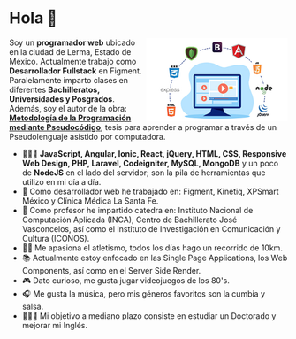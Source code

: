# Hola :wave:

<img width=256 align="right" src="./images/fullstack.jpg" />

Soy un **programador web** ubicado en la ciudad de Lerma, Estado de México. Actualmente trabajo como **Desarrollador Fullstack** en Figment. Paralelamente imparto clases en diferentes **Bachilleratos, Universidades y Posgrados**. Además, soy el autor de la obra: **[Metodología de la Programación mediante Pseudocódigo](http://iconos.edu.mx/qrtesis/230314MV.html)**, tesis para aprender a programar a través de un Pseudolenguaje asistido por computadora.  

- 👨🏼‍💻 **JavaScript, Angular, Ionic, React, jQuery, HTML, CSS, Responsive Web Design, PHP, Laravel, Codeigniter, MySQL, MongoDB** y un poco de **NodeJS** en el lado del servidor; son la pila de herramientas que utilizo en mi día a día.
- 🏢 Como desarrollador web he trabajado en: Figment, Kinetiq, XPSmart México y Clínica Médica La Santa Fe. 
- 🏢 Como profesor he impartido catedra en: Instituto Nacional de Computación Aplicada (INCA), Centro de Bachillerato José Vasconcelos, así como el Instituto de Investigación en Comunicación y Cultura (ICONOS).
- 🏃‍♂️ Me apasiona el atletismo, todos los días hago un recorrido de 10km.
- 📚 Actualmente estoy enfocado en las Single Page Applications, los Web Components, así como en el Server Side Render.
- 🎮 Dato curioso, me gusta jugar videojuegos de los 80's.
- 🎧 Me gusta la música, pero mis géneros favoritos son la cumbia y salsa.
- 👨🏻‍🎓 Mi objetivo a mediano plazo consiste en estudiar un Doctorado y mejorar mi Inglés.



